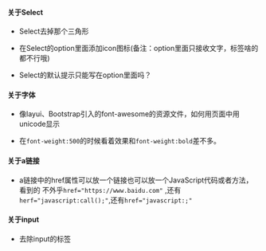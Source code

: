 #### 关于Select

* Select去掉那个三角形

* 在Select的option里面添加icon图标(备注：option里面只接收文字，标签啥的都不行哦)

* Select的默认提示只能写在option里面吗？

#### 关于字体

* 像layui、Bootstrap引入的font-awesome的资源文件，如何用页面中用unicode显示

* 在`font-weight:500`的时候看着效果和`font-weight:bold`差不多。


#### 关于a链接

* a链接中的href属性可以放一个链接也可以放一个JavaScript代码或者方法，看到的
不外乎`href="https://www.baidu.com"` ,还有`herf="javascript:call();"`,还有`href="javascript:;"`

#### 关于input

* 去除input的标签

